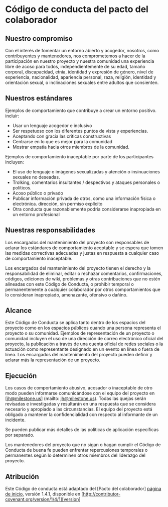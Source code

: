 # Código de conducta del pacto del colaborador

## Nuestro compromiso

Con el interés de fomentar un entorno abierto y acogedor, nosotros, como contribuyentes y mantenedores, nos comprometemos a hacer de la participación en nuestro proyecto y nuestra comunidad una experiencia libre de acoso para todos, independientemente de su edad, tamaño corporal, discapacidad, etnia, identidad y expresión de género, nivel de experiencia, nacionalidad, apariencia personal, raza, religión, identidad y orientación sexual, o inclinaciones sexuales entre adultos que consienten.

## Nuestros estándares

Ejemplos de comportamiento que contribuye a crear un entorno positivo.
incluir:

* Usar un lenguaje acogedor e inclusivo
* Ser respetuoso con los diferentes puntos de vista y experiencias.
* Aceptando con gracia las críticas constructivas
* Centrarse en lo que es mejor para la comunidad
* Mostrar empatía hacia otros miembros de la comunidad.

Ejemplos de comportamiento inaceptable por parte de los participantes incluyen:

* El uso de lenguaje o imágenes sexualizadas y atención o insinuaciones sexuales no deseadas.
* Trolking, comentarios insultantes / despectivos y ataques personales o políticos.
* Acoso público o privado
* Publicar información privada de otros, como una información física o electrónica.
  dirección, sin permiso explícito
* Otra conducta que razonablemente podría considerarse inapropiada en un
  entorno profesional

## Nuestras responsabilidades

Los encargados del mantenimiento del proyecto son responsables de aclarar los estándares de comportamiento aceptable y se espera que tomen las medidas correctivas adecuadas y justas en respuesta a cualquier caso de comportamiento inaceptable.

Los encargados del mantenimiento del proyecto tienen el derecho y la responsabilidad de eliminar, editar o rechazar comentarios, confirmaciones, códigos, ediciones de wiki, problemas y otras contribuciones que no estén alineadas con este Código de Conducta, o prohibir temporal o permanentemente a cualquier colaborador por otros comportamientos que lo consideran inapropiado, amenazante, ofensivo o dañino.

## Alcance

Este Código de Conducta se aplica tanto dentro de los espacios del proyecto como en los espacios públicos cuando una persona representa el proyecto o su comunidad. Ejemplos de representación de un proyecto o comunidad incluyen el uso de una dirección de correo electrónico oficial del proyecto, la publicación a través de una cuenta oficial de redes sociales o la actuación como representante designado en un evento en línea o fuera de línea. Los encargados del mantenimiento del proyecto pueden definir y aclarar más la representación de un proyecto.

## Ejecución

Los casos de comportamiento abusivo, acosador o inaceptable de otro modo pueden informarse comunicándose con el equipo del proyecto en [jh@milestone.us] (mailto: jh@milestone.us). Todas las quejas serán revisadas e investigadas y resultarán en una respuesta que
se considera necesario y apropiado a las circunstancias. El equipo del proyecto está obligado a mantener la confidencialidad con respecto al informante de un incidente.

Se pueden publicar más detalles de las políticas de aplicación específicas por separado.

Los mantenedores del proyecto que no sigan o hagan cumplir el Código de Conducta de buena fe pueden enfrentar repercusiones temporales o permanentes según lo determinen otros miembros del liderazgo del proyecto.

## Atribución

Este Código de conducta está adaptado del [Pacto del colaborador] [página de inicio], versión 1.4.1, disponible en [http://contributor-covenant.org/version/1/4/1][version]

[página de inicio]: http://contributor-covenant.org
[versión]: http://contributor-covenant.org/version/1/4/
